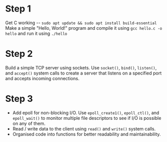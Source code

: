 # Step 1

Get C working -- `sudo apt update && sudo apt install build-essential`
Make a simple "Hello, World!" program and compile it using `gcc hello.c -o hello` and run it using `./hello`

# Step 2

Build a simple TCP server using sockets. Use `socket()`, `bind()`, `listen()`, and `accept()` system calls to create a server that listens on a specified port and accepts incoming connections.

# Step 3

- Add epoll for non-blocking I/O. Use `epoll_create1()`, `epoll_ctl()`, and `epoll_wait()` to monitor multiple file descriptors to see if I/O is possible on any of them.
- Read / write data to the client using `read()` and `write()` system calls.
- Organised code into functions for better readability and maintainability.